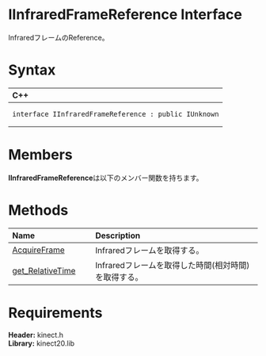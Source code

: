 IInfraredFrameReference Interface  
=================================  

InfraredフレームのReference。 <span id="syntaxSection"></span>

Syntax  
======  

<table>
<colgroup>
<col width="100%" />
</colgroup>
<thead>
<tr class="header">
<th align="left">C++</th>
</tr>
</thead>
<tbody>
<tr class="odd">
<td align="left"><pre><code>interface IInfraredFrameReference : public IUnknown</code></pre></td>
</tr>
</tbody>
</table>

<span id="classMembersSection"></span>

Members  
=======  

**IInfraredFrameReference**は以下のメンバー関数を持ちます。  

<span id="publicmethodsSection"></span>

Methods  
=======  

<table>
<colgroup>
<col width="30%" />
<col width="60%" />
</colgroup>
<thead>
<tr class="header">
<th align="left">Name</th>
<th align="left">Description</th>
</tr>
</thead>
<tbody>
<tr class="odd">
<td align="left"><a href="IInfraredFrameReference/Methods/AcquireFrame_Method.md">AcquireFrame</a></td>
<td align="left">Infraredフレームを取得する。</td>
</tr>
<tr class="even">
<td align="left"><a href="IInfraredFrameReference/Methods/get_RelativeTime_Method.md">get_RelativeTime</a></td>
<td align="left">Infraredフレームを取得した時間(相対時間)を取得する。</td>
</tr>
</tbody>
</table>

<span id="requirements"></span>

Requirements  
============  

**Header:** kinect.h  
**Library:** kinect20.lib  



<!--Please do not edit the data in the comment block below.-->
<!--
TOCTitle : IInfraredFrameReference Interface
RLTitle : IInfraredFrameReference Interface
KeywordK : IInfraredFrameReference interface, about
HelpPriority : 2
TopicType : apiref
KeywordF : IInfraredFrameReference
KeywordF : Microsoft.Kinect.kinect.IInfraredFrameReference
KeywordA : T:Microsoft.Kinect.kinect.IInfraredFrameReference
AssetID : T:Microsoft.Kinect.kinect.IInfraredFrameReference
Locale : en-us
CommunityContent : 1
APIType : Managed
APILocation : 
APIName : Microsoft.Kinect.kinect.IInfraredFrameReference
TargetOS : Windows
TopicType : kbSyntax
DevLang : C++
DocSet : K4Wv2
ProjType : K4Wv2Proj
Technology : Kinect for Windows
Product : Kinect for Windows SDK v2
productversion : 20
-->
